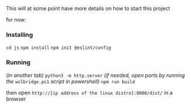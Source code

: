 This will at some point have more details on how to start this project

for now:

### Installing
`cd js`
`npm install`
`npm init @eslint/config`

### Running
*(in another tab)* `python3 -m http.server`
*(if needed, open ports by running the* `wslbridge.ps1` *script in powershell)*
`npm run build`

then open `http://[ip address of the linux distro]:8000/dist/` in a browser